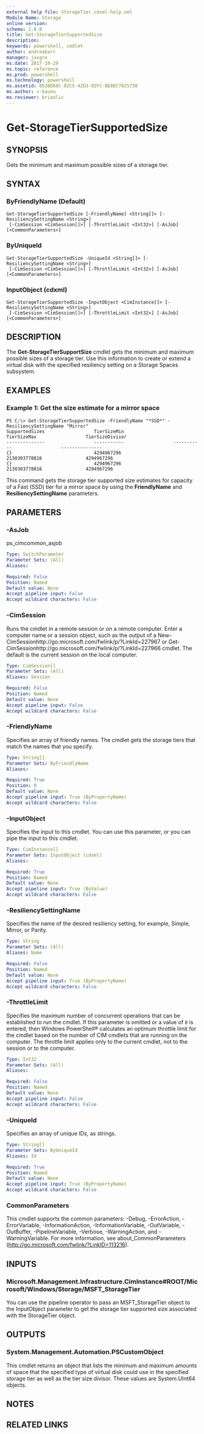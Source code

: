 ```yaml
---
external help file: StorageTier.cdxml-help.xml
Module Name: Storage
online version: 
schema: 2.0.0
title: Get-StorageTierSupportedSize
description: 
keywords: powershell, cmdlet
author: andreabarr
manager: jasgro
ms.date: 2017-10-29
ms.topic: reference
ms.prod: powershell
ms.technology: powershell
ms.assetid: 0538D68C-02C5-42D3-92FC-BE8DC7825730
ms.author: v-kaunu
ms.reviewer: brianlic
---
```


# Get-StorageTierSupportedSize

## SYNOPSIS
Gets the minimum and maximum possible sizes of a storage tier.

## SYNTAX

### ByFriendlyName (Default)
```
Get-StorageTierSupportedSize [-FriendlyName] <String[]> [-ResiliencySettingName <String>]
 [-CimSession <CimSession[]>] [-ThrottleLimit <Int32>] [-AsJob] [<CommonParameters>]
```

### ByUniqueId
```
Get-StorageTierSupportedSize -UniqueId <String[]> [-ResiliencySettingName <String>]
 [-CimSession <CimSession[]>] [-ThrottleLimit <Int32>] [-AsJob] [<CommonParameters>]
```

### InputObject (cdxml)
```
Get-StorageTierSupportedSize -InputObject <CimInstance[]> [-ResiliencySettingName <String>]
 [-CimSession <CimSession[]>] [-ThrottleLimit <Int32>] [-AsJob] [<CommonParameters>]
```

## DESCRIPTION
The **Get-StorageTierSupportSize** cmdlet gets the minimum and maximum possible sizes of a storage tier.
Use this information to create or extend a virtual disk with the specified resiliency setting on a Storage Spaces subsystem.

## EXAMPLES

### Example 1: Get the size estimate for a mirror space
```
PS C:\> Get-StorageTierSupportedSize -FriendlyName "*SSD*" -ResiliencySettingName "Mirror" 
SupportedSizes                  TierSizeMin                  TierSizeMax                  TierSizeDivisor
--------------                  -----------                  -----------                  ---------------
{}                              4294967296                   2130303778816                4294967296
{}                              4294967296                   2130303778816                4294967296
```

This command gets the storage tier supported size estimates for capacity of a Fast (SSD) tier for a mirror space by using the **FriendlyName** and **ResiliencySettingName** parameters.

## PARAMETERS

### -AsJob
ps_cimcommon_asjob

```yaml
Type: SwitchParameter
Parameter Sets: (All)
Aliases: 

Required: False
Position: Named
Default value: None
Accept pipeline input: False
Accept wildcard characters: False
```

### -CimSession
Runs the cmdlet in a remote session or on a remote computer.
Enter a computer name or a session object, such as the output of a New-CimSessionhttp://go.microsoft.com/fwlink/p/?LinkId=227967 or Get-CimSessionhttp://go.microsoft.com/fwlink/p/?LinkId=227966 cmdlet.
The default is the current session on the local computer.

```yaml
Type: CimSession[]
Parameter Sets: (All)
Aliases: Session

Required: False
Position: Named
Default value: None
Accept pipeline input: False
Accept wildcard characters: False
```

### -FriendlyName
Specifies an array of friendly names.
The cmdlet gets the storage tiers that match the names that you specify.

```yaml
Type: String[]
Parameter Sets: ByFriendlyName
Aliases: 

Required: True
Position: 0
Default value: None
Accept pipeline input: True (ByPropertyName)
Accept wildcard characters: False
```

### -InputObject
Specifies the input to this cmdlet.
You can use this parameter, or you can pipe the input to this cmdlet.

```yaml
Type: CimInstance[]
Parameter Sets: InputObject (cdxml)
Aliases: 

Required: True
Position: Named
Default value: None
Accept pipeline input: True (ByValue)
Accept wildcard characters: False
```

### -ResiliencySettingName
Specifies the name of the desired resiliency setting, for example, Simple, Mirror, or Parity.

```yaml
Type: String
Parameter Sets: (All)
Aliases: Name

Required: False
Position: Named
Default value: None
Accept pipeline input: True (ByPropertyName)
Accept wildcard characters: False
```

### -ThrottleLimit
Specifies the maximum number of concurrent operations that can be established to run the cmdlet.
If this parameter is omitted or a value of `0` is entered, then Windows PowerShell® calculates an optimum throttle limit for the cmdlet based on the number of CIM cmdlets that are running on the computer.
The throttle limit applies only to the current cmdlet, not to the session or to the computer.

```yaml
Type: Int32
Parameter Sets: (All)
Aliases: 

Required: False
Position: Named
Default value: None
Accept pipeline input: False
Accept wildcard characters: False
```

### -UniqueId
Specifies an array of unique IDs, as strings.

```yaml
Type: String[]
Parameter Sets: ByUniqueId
Aliases: Id

Required: True
Position: Named
Default value: None
Accept pipeline input: True (ByPropertyName)
Accept wildcard characters: False
```

### CommonParameters
This cmdlet supports the common parameters: -Debug, -ErrorAction, -ErrorVariable, -InformationAction, -InformationVariable, -OutVariable, -OutBuffer, -PipelineVariable, -Verbose, -WarningAction, and -WarningVariable. For more information, see about_CommonParameters (http://go.microsoft.com/fwlink/?LinkID=113216).

## INPUTS

### Microsoft.Management.Infrastructure.CimInstance#ROOT/Microsoft/Windows/Storage/MSFT_StorageTier
You can use the pipeline operator to pass an MSFT_StorageTier object to the InputObject parameter to get the storage tier supported size associated with the StorageTier object.

## OUTPUTS

### System.Management.Automation.PSCustomObject
This cmdlet returns an object that lists the minimum and maximum amounts of space that the specified type of virtual disk could use in the specified storage tier as well as the tier size divisor.
These values are System.UInt64 objects.

## NOTES

## RELATED LINKS


